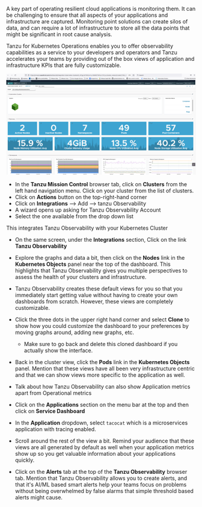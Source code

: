 A key part of operating resilient cloud applications is monitoring them. It can be challenging to ensure that all aspects of your applications and infrastructure are captured. Monitoring point solutions can create silos of data, and can require a lot of infrastructure to store all the data points that might be significant in root cause analysis.

Tanzu for Kubernetes Operations enables you to offer observability capabilities as a service to your developers and operators and Tanzu accelerates your teams by providing out of the box views of application and infrastructure KPIs that are fully customizable.

![Tanzu Observability](../images/to.png)

- In the **Tanzu Mission Control** browser tab, click on **Clusters** from the left hand navigation menu. Click on your cluster from the list of clusters. 
- Click on **Actions** button on the top-right-hand corner
- Click on **Integrations**  --> Add --> tanzu Observability
- A wizard opens up asking for Tanzu Observability Account
- Select the one available from the drop down list

This integrates Tanzu Observability with your Kubernetes Cluster

- On the same screen, under the **Integrations** section, Click on the link **Tanzu Observability**

- Explore the graphs and data a bit, then click on the **Nodes** link in the **Kubernetes Objects** panel near the top of the dashboard.  This highlights that Tanzu Observability gives you multiple perspectives to assess the health of your clusters and infrastructure.

- Tanzu Observability creates these default views for you so that you immediately start getting value without having to create your own dashboards from scratch.  However, these views are completely customizable.

- Click the three dots in the upper right hand corner and select **Clone** to show how you could customize the dashboard to your preferences by moving graphs around, adding new graphs, etc.
  - Make sure to go back and delete this cloned dashboard if you actually show the interface.

- Back in the cluster view, click the **Pods** link in the **Kubernetes Objects** panel. Mention that these views have all been very infrastructure centric and that we can show views more specific to the application as well.

- Talk about how Tanzu Observability can also show Application metrics apart from Operational metrics

- Click on the **Applications** section on the menu bar at the top and then click on **Service Dashboard**

- In the **Application** dropdown, select `tacocat` which is a microservices application with tracing enabled.

- Scroll around the rest of the view a bit.  Remind your audience that these views are all generated by default as well when your application metrics show up so you get valuable information about your applications quickly.

- Click on the **Alerts** tab at the top of the **Tanzu Observability** browser tab.  Mention that Tanzu Observability allows you to create alerts, and that it's AI/ML based smart alerts help your teams focus on problems without being overwhelmed by false alarms that simple threshold based alerts might cause.
